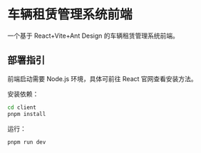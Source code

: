 # 车辆租赁管理系统前端

一个基于 React+Vite+Ant Design 的车辆租赁管理系统前端。

## 部署指引

前端启动需要 Node.js 环境，具体可前往 React 官网查看安装方法。

安装依赖：

```bash
cd client
pnpm install
```

运行：

```bash
pnpm run dev
```
